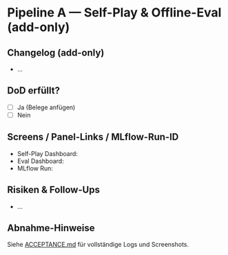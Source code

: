 # Pipeline A — Self-Play & Offline-Eval (add-only)

## Changelog (add-only)
<!-- Liste der hinzugefügten Dateien/Pfade -->
- ...

## DoD erfüllt?
- [ ] Ja (Belege anfügen)
- [ ] Nein

## Screens / Panel-Links / MLflow-Run-ID
- Self-Play Dashboard: <!-- URL -->
- Eval Dashboard: <!-- URL -->
- MLflow Run: <!-- ID -->

## Risiken & Follow-Ups
- ...

## Abnahme-Hinweise
Siehe [ACCEPTANCE.md](ACCEPTANCE.md) für vollständige Logs und Screenshots.
